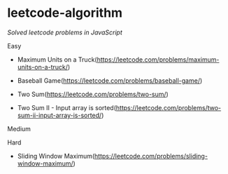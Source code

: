 # leetcode-algorithm
*Solved leetcode problems in JavaScript*

Easy

- Maximum Units on a Truck(https://leetcode.com/problems/maximum-units-on-a-truck/)

- Baseball Game(https://leetcode.com/problems/baseball-game/)

- Two Sum(https://leetcode.com/problems/two-sum/)

- Two Sum II - Input array is sorted(https://leetcode.com/problems/two-sum-ii-input-array-is-sorted/)

Medium

Hard

- Sliding Window Maximum(https://leetcode.com/problems/sliding-window-maximum/) 

